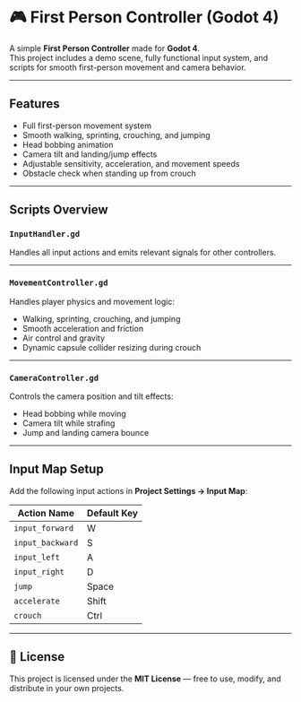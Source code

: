 # 🎮 First Person Controller (Godot 4)

A simple **First Person Controller** made for **Godot 4**.  
This project includes a demo scene, fully functional input system, and scripts for smooth first-person movement and camera behavior.

---

## Features

- Full first-person movement system  
- Smooth walking, sprinting, crouching, and jumping  
- Head bobbing animation  
- Camera tilt and landing/jump effects  
- Adjustable sensitivity, acceleration, and movement speeds  
- Obstacle check when standing up from crouch  

---

## Scripts Overview

### `InputHandler.gd`
Handles all input actions and emits relevant signals for other controllers.  

---

### `MovementController.gd`
Handles player physics and movement logic:  
- Walking, sprinting, crouching, and jumping  
- Smooth acceleration and friction  
- Air control and gravity  
- Dynamic capsule collider resizing during crouch  

---

### `CameraController.gd`
Controls the camera position and tilt effects:  
- Head bobbing while moving  
- Camera tilt while strafing  
- Jump and landing camera bounce  

---

## Input Map Setup

Add the following input actions in **Project Settings → Input Map**:

| Action Name     | Default Key |
|-----------------|--------------|
| `input_forward` | W |
| `input_backward`| S |
| `input_left`    | A |
| `input_right`   | D |
| `jump`          | Space |
| `accelerate`    | Shift |
| `crouch`        | Ctrl |

---

## 📜 License

This project is licensed under the **MIT License** — free to use, modify, and distribute in your own projects.


